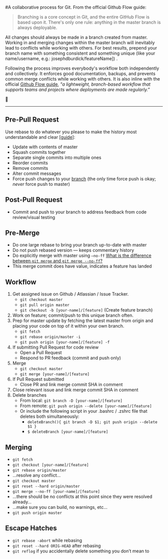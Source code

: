 #A collaborative process for Git. 
From the official Github Flow guide:
> Branching is a core concept in Git, and the entire GitHub Flow is based upon it. 
> There's only one rule: anything in the master branch is always deployable.

All changes should always be made in a branch created from master. Working in and merging changes within the master branch will inevitably lead to conflicts while working with others. For best results, prepend your branch name with something consistent and something unique (like your name/username, e.g.: josephdburdick/featureName]) .

Following the process improves everybody's workflow both independently and collectively. It enforces good documentation, backups, and prevents common merge conflicts while working with others. It is also inline with the official [Github Flow guide](https://guides.github.com/introduction/flow/), _"a lightweight, branch-based workflow that supports teams and projects where deployments are made regularly."_ 

:metal:
***

## Pre-Pull Request

Use rebase to do whatever you please to make the history most understandable and clear [[guide](https://git-scm.com/book/en/v2/Git-Tools-Rewriting-History)]:

* Update with contents of master
* Squash commits together
* Separate single commits into multiple ones
* Reorder commits
* Remove commits
* Alter commit messages
* Force push changes to your <u>branch</u> (the only time force push is okay; *never* force push to master)

## Post-Pull Request

* Commit and push to your branch to address feedback from code review/visual testing

## Pre-Merge

* Do one large rebase to bring your branch up-to-date with master
* Do not push rebased version — keeps commentary history
* Do explicitly merge with master using `—no-ff` [What is the difference between `git merge` and `git merge --no-ff`?](http://stackoverflow.com/questions/9069061/what-is-the-difference-between-git-merge-and-git-merge-no-ff)
* This merge commit does have value, indicates a feature has landed

## Workflow

1. Get assigned issue on Github / Atlassian / Issue Tracker. 
	* `git checkout master`
	* `git pull origin master`
	* `git checkout -b [your-name]/[feature]` (Create feature branch)
2. Work on feature; commit/push to this unique branch often. 
3. Prep for master update by fetching the latest master from origin and placing your code on top of it within your own branch.
	* `git fetch`
	* `git rebase origin/master -i` 
	* `git push origin [your-name]/[feature] -f`
4. If submitting Pull Request for code review
	* Open a Pull Request
	* Respond to PR feedback (commit and push only)
5. Merge
	* `git checkout master`
	* `git merge [your-name]/[feature]`
6. If Pull Request submitted
	* Close PR and link merge commit SHA in comment
7. Close relevant issue and link merge commit SHA in comment
8. Delete branches
	* From local: `git branch -D [your-name]/[feature]` 
	* From remote: `git push origin --delete [your-name]/[feature]`
	* Or include the following script in your .bashrc / .zshrc file that deletes both simultaneously: 
		+ 	`deleteBranch(){ git branch -D $1; git push origin --delete $1 }`
		+	`$ deleteBranch [your-name]/[feature]`


## Merging
* `git fetch`
* `git checkout [your-name]/[feature]`
* `git rebase origin/master`
* …resolve any conflict…
* `git checkout master`
* `git reset --hard origin/master`
* `git merge --no-ff [your-name]/[feature]`
* …there should be no conflicts at this point since they were resolved already…
* …make sure you can build, no warnings, etc…
* `git push origin master`

## Escape Hatches
* `git rebase -abort` while rebasing
* `git reset --hard ORIG-HEAD` after rebasing
* `git reflog` if you accidentally delete something you don’t mean to
